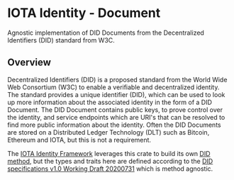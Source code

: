IOTA Identity - Document
=== 

Agnostic implementation of DID Documents from the Decentralized Identifiers (DID) standard from W3C.

## Overview 
Decentralized Identifiers (DID) is a proposed standard from the World Wide Web Consortium (W3C) to enable a
verifiable and decentralized identity. The standard provides a unique identifier (DID), which can be used to look up
more information about the associated identity in the form of a DID Document. The DID Document contains public keys,
to prove control over the identity, and service endpoints which are URI's that can be resolved to find more public
information about the identity. Often the DID Documents are stored on a Distributed Ledger Technology (DLT) such as
Bitcoin, Ethereum and IOTA, but this is not a requirement.

The [IOTA Identity Framework](https://wiki.iota.org/identity.rs/introduction) leverages this crate to build its own [DID method](https://www.w3.org/TR/2020/WD-did-core-20200731/#dfn-did-methods), but the types and traits here are defined according to the [DID specifications v1.0 Working Draft 20200731](https://www.w3.org/TR/2020/WD-did-core-20200731/) which is method agnostic. 